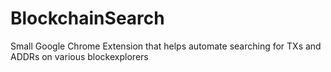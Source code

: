 # BlockchainSearch
Small Google Chrome Extension that helps automate searching for TXs and ADDRs on various blockexplorers
